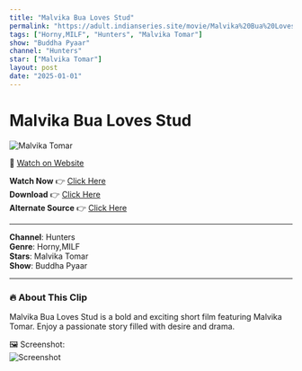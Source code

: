 ```yaml
---
title: "Malvika Bua Loves Stud"
permalink: "https://adult.indianseries.site/movie/Malvika%20Bua%20Loves%20Stud"
tags: ["Horny,MILF", "Hunters", "Malvika Tomar"]
show: "Buddha Pyaar"
channel: "Hunters"
star: ["Malvika Tomar"]
layout: post
date: "2025-01-01"
---
```


# Malvika Bua Loves Stud

![Malvika Tomar](https://shorts.desisins.com/wp-content/uploads/2024/03/Malvika-Bua-Loves-Stud-Hunters-Buddha-Pyaar-DesiSins.com_.jpg)

🔗 [Watch on Website](https://adult.indianseries.site/movie/Malvika%20Bua%20Loves%20Stud)

**Watch Now** 👉 [Click Here](https://adult.indianseries.site/movie/Malvika%20Bua%20Loves%20Stud)  
**Download** 👉 [Click Here](https://adult.indianseries.site/movie/Malvika%20Bua%20Loves%20Stud)  
**Alternate Source** 👉 [Click Here](https://adult.indianseries.site/movie/Malvika%20Bua%20Loves%20Stud)

---

**Channel**: Hunters  
**Genre**: Horny,MILF  
**Stars**: Malvika Tomar  
**Show**: Buddha Pyaar

---

### 🔥 About This Clip

Malvika Bua Loves Stud is a bold and exciting short film featuring Malvika Tomar. Enjoy a passionate story filled with desire and drama.
 
🖼️ Screenshot:  
![Screenshot](https://shorts.desisins.com/wp-content/uploads/2024/03/Malvika-Bua-Loves-Stud-Hunters-Buddha-Pyaar-DesiSins.com_.jpg)
